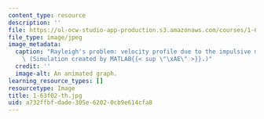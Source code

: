 ```yaml
---
content_type: resource
description: ''
file: https://ol-ocw-studio-app-production.s3.amazonaws.com/courses/1-63-advanced-fluid-dynamics-of-the-environment-fall-2002/a732ffbfdade305e62020cb9e614cfa8_1-63f02-th.jpg
file_type: image/jpeg
image_metadata:
  caption: "Rayleigh's problem: velocity profile due to the impulsive motion of x-plane.\
    \ (Simulation created by MATLAB{{< sup \"\xAE\" >}}.)"
  credit: ''
  image-alt: An animated graph.
learning_resource_types: []
resourcetype: Image
title: 1-63f02-th.jpg
uid: a732ffbf-dade-305e-6202-0cb9e614cfa8
---
```

